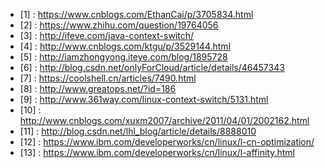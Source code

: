 * [1] : https://www.cnblogs.com/EthanCai/p/3705834.html
* [2] : https://www.zhihu.com/question/19764056
* [3] : http://ifeve.com/java-context-switch/
* [4] : http://www.cnblogs.com/ktgu/p/3529144.html
* [5] : http://iamzhongyong.iteye.com/blog/1895728
* [6] : http://blog.csdn.net/onlyForCloud/article/details/46457343
* [7] : https://coolshell.cn/articles/7490.html
* [8] : http://www.greatops.net/?id=186
* [9] : http://www.361way.com/linux-context-switch/5131.html
* [10] : http://www.cnblogs.com/xuxm2007/archive/2011/04/01/2002162.html
* [11] : http://blog.csdn.net/lhl_blog/article/details/8888010
* [12] : https://www.ibm.com/developerworks/cn/linux/l-cn-optimization/
* [13] : https://www.ibm.com/developerworks/cn/linux/l-affinity.html
